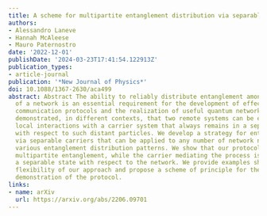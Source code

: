 ```yaml
---
title: A scheme for multipartite entanglement distribution via separable carriers
authors:
- Alessandro Laneve
- Hannah McAleese
- Mauro Paternostro
date: '2022-12-01'
publishDate: '2024-03-23T17:41:54.122913Z'
publication_types:
- article-journal
publication: '*New Journal of Physics*'
doi: 10.1088/1367-2630/aca499
abstract: Abstract The ability to reliably distribute entanglement among the nodes
  of a network is an essential requirement for the development of effective quantum
  communication protocols and the realization of useful quantum networks. It has been
  demonstrated, in different contexts, that two remote systems can be entangled via
  local interactions with a carrier system that always remains in a separable state
  with respect to such distant particles. We develop a strategy for entanglement distribution
  via separable carriers that can be applied to any number of network nodes to achieve
  various entanglement distribution patterns. We show that our protocol results in
  multipartite entanglement, while the carrier mediating the process is always in
  a separable state with respect to the network. We provide examples showcasing the
  flexibility of our approach and propose a scheme of principle for the experimental
  demonstration of the protocol.
links:
- name: arXiv
  url: https://arxiv.org/abs/2206.09701
---
```

